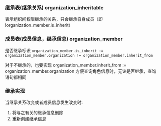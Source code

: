 ### 继承表(继承关系) organization_inheritable

表示组织间权限继承的关系，只会继承自身成员（即 !organization_member.is_inherit）

### 成员表(成员信息，继承信息) organization_member

是否继承标识
`organization_member.is_inherit := organization_member.organization != organization_member.inherit_from`

对于不继承的，也要实现 organization_member.inherit_from := organization_member.organization
方便查询角色信息时，无论是否继承，查询语句都相同


### 继承实现

当继承关系改变或者成员信息发生改变时:
1. 将与之有关的继承信息删除
2. 重新创建继承信息

